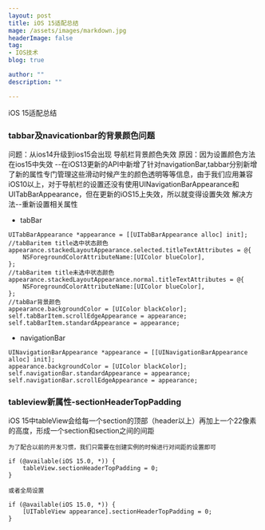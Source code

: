 ```yaml
---
layout: post
title: iOS 15适配总结
mage: /assets/images/markdown.jpg
headerImage: false
tag:
- IOS技术
blog: true

author: ""
description: ""

---
```



iOS 15适配总结

### tabbar及navicationbar的背景颜色问题
问题：从ios14升级到ios15会出现 导航栏背景颜色失效
原因：因为设置颜色方法在ios15中失效
--在iOS13更新的API中新增了针对navigationBar,tabbar分别新增了新的属性专门管理这些滑动时候产生的颜色透明等等信息，由于我们应用兼容iOS10以上，对于导航栏的设置还没有使用UINavigationBarAppearance和UITabBarAppearance，但在更新的iOS15上失效，所以就变得设置失效
解决方法--重新设置相关属性

* tabBar
```objc
UITabBarAppearance *appearance = [[UITabBarAppearance alloc] init];
//tabBaritem title选中状态颜色
appearance.stackedLayoutAppearance.selected.titleTextAttributes = @{
    NSForegroundColorAttributeName:[UIColor blueColor],
};
//tabBaritem title未选中状态颜色
appearance.stackedLayoutAppearance.normal.titleTextAttributes = @{
    NSForegroundColorAttributeName:[UIColor blueColor],
};
//tabBar背景颜色
appearance.backgroundColor = [UIColor blackColor];
self.tabBarItem.scrollEdgeAppearance = appearance;
self.tabBarItem.standardAppearance = appearance;

```
* navigationBar

```objc
UINavigationBarAppearance *appearance = [[UINavigationBarAppearance alloc] init];
appearance.backgroundColor = [UIColor blackColor];
self.navigationBar.standardAppearance = appearance;
self.navigationBar.scrollEdgeAppearance = appearance;

```
### tableview新属性-sectionHeaderTopPadding
iOS 15中tableView会给每一个section的顶部（header以上）再加上一个22像素的高度，形成一个section和section之间的间距

```objc
为了配合以前的开发习惯，我们只需要在创建实例的时候进行对间距的设置即可

if (@available(iOS 15.0, *)) {
    tableView.sectionHeaderTopPadding = 0;
} 

或者全局设置

if (@available(iOS 15.0, *)) {
    [UITableView appearance].sectionHeaderTopPadding = 0;
}

```